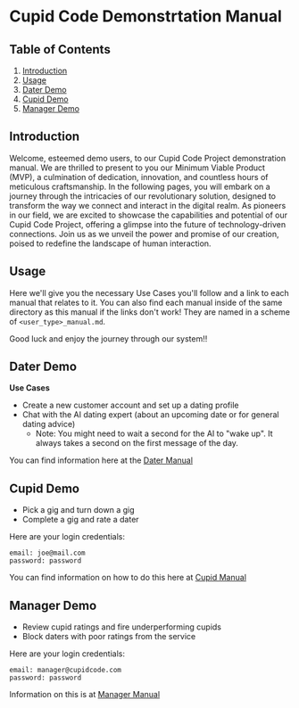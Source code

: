 # Cupid Code Demonstrtation Manual

## Table of Contents
1. [Introduction](#introduction)
2. [Usage](#usage)
3. [Dater Demo](#dater-demo)
4. [Cupid Demo](#cupid-demo)
5. [Manager Demo](#manager-demo)

## Introduction
Welcome, esteemed demo users, to our Cupid Code Project demonstration manual. We are thrilled to present to you our Minimum Viable Product (MVP), a culmination of dedication, innovation, and countless hours of meticulous craftsmanship. In the following pages, you will embark on a journey through the intricacies of our revolutionary solution, designed to transform the way we connect and interact in the digital realm. As pioneers in our field, we are excited to showcase the capabilities and potential of our Cupid Code Project, offering a glimpse into the future of technology-driven connections. Join us as we unveil the power and promise of our creation, poised to redefine the landscape of human interaction. 

## Usage
Here we'll give you the necessary Use Cases you'll follow and a link to each manual that relates to it. You can also find each manual inside of the same directory as this manual if the links don't work! They are named in a scheme of `<user_type>_manual.md`. 

Good luck and enjoy the journey through our system!!

## Dater Demo
**Use Cases**
- Create a new customer account and set up a dating profile
- Chat with the AI dating expert (about an upcoming date or for general dating advice)
    - Note: You might need to wait a second for the AI to "wake up". It always takes a second on the first message of the day.

You can find information here at the [Dater Manual](https://gitlab.cs.usu.edu/cs3450-team2/cupid_code/-/blob/development/Documentation/Manual/dater_manual.md?ref_type=heads)

## Cupid Demo
- Pick a gig and turn down a gig
- Complete a gig and rate a dater

Here are your login credentials: 

    email: joe@mail.com
    password: password

You can find information on how to do this here at [Cupid Manual](https://gitlab.cs.usu.edu/cs3450-team2/cupid_code/-/blob/development/Documentation/Manual/cupid_manual.md?ref_type=heads)

## Manager Demo
- Review cupid ratings and fire underperforming cupids
- Block daters with poor ratings from the service

Here are your login credentials:

    email: manager@cupidcode.com
    password: password

Information on this is at [Manager Manual](https://gitlab.cs.usu.edu/cs3450-team2/cupid_code/-/blob/development/Documentation/Manual/manager_manual.md?ref_type=heads)